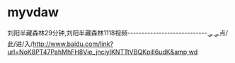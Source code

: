# myvdaw
刘阳半藏森林29分钟,刘阳半藏森林1118视频----------------------------🛷🛷点/此/进/入/http://www.baidu.com/link?url=NoK8PT47PahMhFH8Vie_jnciyIKNTTtVBQKpill6udK&amp;wd
